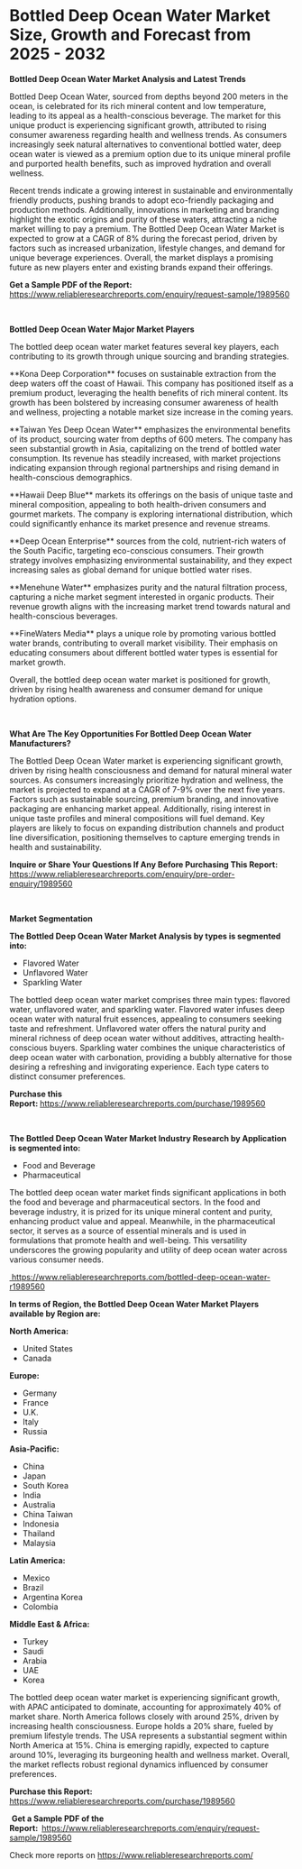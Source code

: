 <p><h1>Bottled Deep Ocean Water Market Size, Growth and Forecast from 2025 - 2032</h1></p><p><strong>Bottled Deep Ocean Water Market Analysis and Latest Trends</strong></p>
<p><p>Bottled Deep Ocean Water, sourced from depths beyond 200 meters in the ocean, is celebrated for its rich mineral content and low temperature, leading to its appeal as a health-conscious beverage. The market for this unique product is experiencing significant growth, attributed to rising consumer awareness regarding health and wellness trends. As consumers increasingly seek natural alternatives to conventional bottled water, deep ocean water is viewed as a premium option due to its unique mineral profile and purported health benefits, such as improved hydration and overall wellness.</p><p>Recent trends indicate a growing interest in sustainable and environmentally friendly products, pushing brands to adopt eco-friendly packaging and production methods. Additionally, innovations in marketing and branding highlight the exotic origins and purity of these waters, attracting a niche market willing to pay a premium. The Bottled Deep Ocean Water Market is expected to grow at a CAGR of 8% during the forecast period, driven by factors such as increased urbanization, lifestyle changes, and demand for unique beverage experiences. Overall, the market displays a promising future as new players enter and existing brands expand their offerings.</p></p>
<p><strong>Get a Sample PDF of the Report:&nbsp;</strong> <a href="https://www.reliableresearchreports.com/enquiry/request-sample/1989560?utm_campaign=2452&utm_medium=2&utm_source=Github&utm_content=ia&utm_term=15022025&utm_id=bottled-deep-ocean-water">https://www.reliableresearchreports.com/enquiry/request-sample/1989560</a></p>
<p>&nbsp;</p>
<p><strong>Bottled Deep Ocean Water Major Market Players</strong></p>
<p><p>The bottled deep ocean water market features several key players, each contributing to its growth through unique sourcing and branding strategies. </p><p>**Kona Deep Corporation** focuses on sustainable extraction from the deep waters off the coast of Hawaii. This company has positioned itself as a premium product, leveraging the health benefits of rich mineral content. Its growth has been bolstered by increasing consumer awareness of health and wellness, projecting a notable market size increase in the coming years.</p><p>**Taiwan Yes Deep Ocean Water** emphasizes the environmental benefits of its product, sourcing water from depths of 600 meters. The company has seen substantial growth in Asia, capitalizing on the trend of bottled water consumption. Its revenue has steadily increased, with market projections indicating expansion through regional partnerships and rising demand in health-conscious demographics.</p><p>**Hawaii Deep Blue** markets its offerings on the basis of unique taste and mineral composition, appealing to both health-driven consumers and gourmet markets. The company is exploring international distribution, which could significantly enhance its market presence and revenue streams.</p><p>**Deep Ocean Enterprise** sources from the cold, nutrient-rich waters of the South Pacific, targeting eco-conscious consumers. Their growth strategy involves emphasizing environmental sustainability, and they expect increasing sales as global demand for unique bottled water rises.</p><p>**Menehune Water** emphasizes purity and the natural filtration process, capturing a niche market segment interested in organic products. Their revenue growth aligns with the increasing market trend towards natural and health-conscious beverages.</p><p>**FineWaters Media** plays a unique role by promoting various bottled water brands, contributing to overall market visibility. Their emphasis on educating consumers about different bottled water types is essential for market growth.</p><p>Overall, the bottled deep ocean water market is positioned for growth, driven by rising health awareness and consumer demand for unique hydration options.</p></p>
<p>&nbsp;</p>
<p><strong>What Are The Key Opportunities For Bottled Deep Ocean Water Manufacturers?</strong></p>
<p><p>The Bottled Deep Ocean Water market is experiencing significant growth, driven by rising health consciousness and demand for natural mineral water sources. As consumers increasingly prioritize hydration and wellness, the market is projected to expand at a CAGR of 7-9% over the next five years. Factors such as sustainable sourcing, premium branding, and innovative packaging are enhancing market appeal. Additionally, rising interest in unique taste profiles and mineral compositions will fuel demand. Key players are likely to focus on expanding distribution channels and product line diversification, positioning themselves to capture emerging trends in health and sustainability.</p></p>
<p><strong>Inquire or Share Your Questions If Any Before Purchasing This Report:</strong> <a href="https://www.reliableresearchreports.com/enquiry/pre-order-enquiry/1989560?utm_campaign=2452&utm_medium=2&utm_source=Github&utm_content=ia&utm_term=15022025&utm_id=bottled-deep-ocean-water">https://www.reliableresearchreports.com/enquiry/pre-order-enquiry/1989560</a></p>
<p>&nbsp;</p>
<p><strong>Market Segmentation</strong></p>
<p><strong>The Bottled Deep Ocean Water Market Analysis by types is segmented into:</strong></p>
<p><ul><li>Flavored Water</li><li>Unflavored Water</li><li>Sparkling Water</li></ul></p>
<p><p>The bottled deep ocean water market comprises three main types: flavored water, unflavored water, and sparkling water. Flavored water infuses deep ocean water with natural fruit essences, appealing to consumers seeking taste and refreshment. Unflavored water offers the natural purity and mineral richness of deep ocean water without additives, attracting health-conscious buyers. Sparkling water combines the unique characteristics of deep ocean water with carbonation, providing a bubbly alternative for those desiring a refreshing and invigorating experience. Each type caters to distinct consumer preferences.</p></p>
<p><strong>Purchase this Report:&nbsp;</strong><a href="https://www.reliableresearchreports.com/purchase/1989560?utm_campaign=2452&utm_medium=2&utm_source=Github&utm_content=ia&utm_term=15022025&utm_id=bottled-deep-ocean-water">https://www.reliableresearchreports.com/purchase/1989560</a></p>
<p>&nbsp;</p>
<p><strong>The Bottled Deep Ocean Water Market Industry Research by Application is segmented into:</strong></p>
<p><ul><li>Food and Beverage</li><li>Pharmaceutical</li></ul></p>
<p><p>The bottled deep ocean water market finds significant applications in both the food and beverage and pharmaceutical sectors. In the food and beverage industry, it is prized for its unique mineral content and purity, enhancing product value and appeal. Meanwhile, in the pharmaceutical sector, it serves as a source of essential minerals and is used in formulations that promote health and well-being. This versatility underscores the growing popularity and utility of deep ocean water across various consumer needs.</p></p>
<p><a href="https://www.reliableresearchreports.com/bottled-deep-ocean-water-r1989560?utm_campaign=2452&utm_medium=2&utm_source=Github&utm_content=ia&utm_term=15022025&utm_id=bottled-deep-ocean-water">&nbsp;https://www.reliableresearchreports.com/bottled-deep-ocean-water-r1989560</a></p>
<p><strong>In terms of Region, the Bottled Deep Ocean Water Market Players available by Region are:</strong></p>
<p>
    <p> <strong> North America: </strong>
        <ul>
            <li>United States</li>
            <li>Canada</li>
        </ul>
        </p> 
    <p> <strong> Europe: </strong>
        <ul>
            <li>Germany</li>
            <li>France</li>
            <li>U.K.</li>
            <li>Italy</li>
            <li>Russia</li>
        </ul>
        </p> 
    <p> <strong> Asia-Pacific: </strong>
        <ul>
            <li>China</li>
            <li>Japan</li>
            <li>South Korea</li>
            <li>India</li>
            <li>Australia</li>
            <li>China Taiwan</li>
            <li>Indonesia</li>
            <li>Thailand</li>
            <li>Malaysia</li>
        </ul>
        </p> 
    <p> <strong> Latin America: </strong>
        <ul>
            <li>Mexico</li>
            <li>Brazil</li>
            <li>Argentina Korea</li>
            <li>Colombia</li>
        </ul>
        </p> 
    <p> <strong> Middle East & Africa: </strong>
        <ul>
            <li>Turkey</li>
            <li>Saudi</li>
            <li>Arabia</li>
            <li>UAE</li>
            <li>Korea</li>
        </ul>
    </p>
    </p>
<p><p>The bottled deep ocean water market is experiencing significant growth, with APAC anticipated to dominate, accounting for approximately 40% of market share. North America follows closely with around 25%, driven by increasing health consciousness. Europe holds a 20% share, fueled by premium lifestyle trends. The USA represents a substantial segment within North America at 15%. China is emerging rapidly, expected to capture around 10%, leveraging its burgeoning health and wellness market. Overall, the market reflects robust regional dynamics influenced by consumer preferences.</p></p>
<p><strong>Purchase this Report: </strong><a href="https://www.reliableresearchreports.com/purchase/1989560?utm_campaign=2452&utm_medium=2&utm_source=Github&utm_content=ia&utm_term=15022025&utm_id=bottled-deep-ocean-water">https://www.reliableresearchreports.com/purchase/1989560</a></p>
<p>&nbsp;<strong>Get a Sample PDF of the Report:&nbsp;&nbsp;</strong><a href="https://www.reliableresearchreports.com/enquiry/request-sample/1989560?utm_campaign=2452&utm_medium=2&utm_source=Github&utm_content=ia&utm_term=15022025&utm_id=bottled-deep-ocean-water">https://www.reliableresearchreports.com/enquiry/request-sample/1989560</a></p>
<p><strong></strong></p>
<p>Check more reports on <a href="https://www.reliableresearchreports.com/?utm_campaign=2452&utm_medium=2&utm_source=Github&utm_content=ia&utm_term=15022025&utm_id=bottled-deep-ocean-water">https://www.reliableresearchreports.com/</a></p>